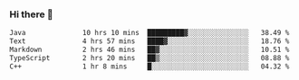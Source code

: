 ### Hi there 🌱
<!--START_SECTION:waka-->

```txt
Java              10 hrs 10 mins  █████████▓░░░░░░░░░░░░░░░   38.49 %
Text              4 hrs 57 mins   ████▓░░░░░░░░░░░░░░░░░░░░   18.76 %
Markdown          2 hrs 46 mins   ██▓░░░░░░░░░░░░░░░░░░░░░░   10.51 %
TypeScript        2 hrs 20 mins   ██▒░░░░░░░░░░░░░░░░░░░░░░   08.88 %
C++               1 hr 8 mins     █░░░░░░░░░░░░░░░░░░░░░░░░   04.32 %
```

<!--END_SECTION:waka-->
<!--
**Dieg0raf/Dieg0raf** is a ✨ _special_ ✨ repository because its `README.md` (this file) appears on your GitHub profile.

Here are some ideas to get you started:

- 🔭 I’m currently working on ...
- 🌱 I’m currently learning ...
- 👯 I’m looking to collaborate on ...
- 🤔 I’m looking for help with ...
- 💬 Ask me about ...
- 📫 How to reach me: ...
- 😄 Pronouns: ...
- ⚡ Fun fact: ...
-->
